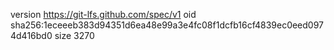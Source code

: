 version https://git-lfs.github.com/spec/v1
oid sha256:1eceeeb383d94351d6ea48e99a3e4fc08f1dcfb16cf4839ec0eed0974d416bd0
size 3270
